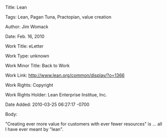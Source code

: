 Title:  Lean

Tags:   Lean, Pagan Tuna, Practopian, value creation

Author: Jim Womack

Date:   Feb. 16, 2010

Work Title: eLetter

Work Type: unknown

Work Minor Title: Back to Work

Work Link: http://www.lean.org/common/display/?o=1366

Work Rights: Copyright

Work Rights Holder: Lean Enterprise Institue, Inc.

Date Added: 2010-03-25 06:27:17 -0700

Body: 

"Creating ever more value for customers with ever fewer resources" is ... all I have ever meant by "lean".

